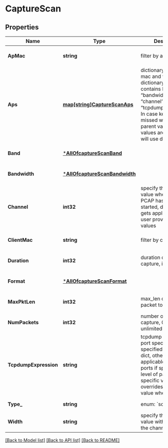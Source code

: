 # CaptureScan

## Properties
Name | Type | Description | Notes
------------ | ------------- | ------------- | -------------
**ApMac** | **string** | filter by ap_mac | [optional] [default to null]
**Aps** | [**map[string]CaptureScanAps**](capture_scan_aps.md) | dictionary key is AP mac and value is a dictionary which contains key “band”, “bandwidth”, “channel” and “tcpdump_expression”. In case keys are missed we will take parent value if parent values are not set we will use default value | [optional] [default to null]
**Band** | [***AllOfcaptureScanBand**](AllOfcaptureScanBand.md) |  | [optional] [default to null]
**Bandwidth** | [***AllOfcaptureScanBandwidth**](AllOfcaptureScanBandwidth.md) |  | [optional] [default to null]
**Channel** | **int32** | specify the channel value where scan PCAP has to be started, default value gets applied when user provides wrong values | [optional] [default to 1]
**ClientMac** | **string** | filter by client mac | [optional] [default to null]
**Duration** | **int32** | duration of the capture, in seconds | [optional] [default to 600]
**Format** | [***AllOfcaptureScanFormat**](AllOfcaptureScanFormat.md) |  | [optional] [default to null]
**MaxPktLen** | **int32** | max_len of each packet to capture | [optional] [default to 512]
**NumPackets** | **int32** | number of packets to capture, 0 for unlimited | [optional] [default to 1024]
**TcpdumpExpression** | **string** | tcpdump expression, port specific if specified under ports dict, otherwise applicable across ports if specified at top level of payload. Port specific value overrides top level value when both exist. | [optional] [default to null]
**Type_** | **string** | enum: &#x60;scan&#x60; | [default to null]
**Width** | **string** | specify the bandwidth value with respect to the channel. | [optional] [default to null]

[[Back to Model list]](../README.md#documentation-for-models) [[Back to API list]](../README.md#documentation-for-api-endpoints) [[Back to README]](../README.md)

